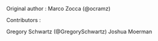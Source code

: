 Original author : Marco Zocca (@ocramz)

Contributors :

Gregory Schwartz (@GregorySchwartz)
Joshua Moerman
